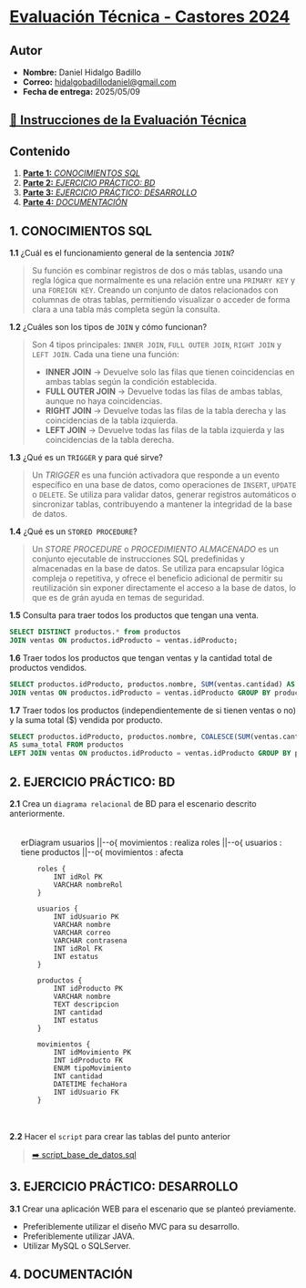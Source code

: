 # [Evaluación Técnica - Castores 2024](https://github.com/tu-usuario/tu-repositorio)

## Autor

- **Nombre:** Daniel Hidalgo Badillo  
- **Correo:** hidalgobadillodaniel@gmail.com 
- **Fecha de entrega:** 2025/05/09

## [📄 Instrucciones de la Evaluación Técnica](./Evaluación%20Técnica%20Castores%202024%20-%20Desarrollador.pdf)

## Contenido

1. [**Parte 1:** *CONOCIMIENTOS SQL*](#1-conocimientos-sql)
2. [**Parte 2:** *EJERCICIO PRÁCTICO: BD*](#2-ejercicio-práctico-bd)
3. [**Parte 3:** *EJERCICIO PRÁCTICO: DESARROLLO*](#3-ejercicio-práctico-desarrollo)
4. [**Parte 4:** *DOCUMENTACIÓN*](#4-documentación)

## 1. CONOCIMIENTOS SQL

**1.1** ¿Cuál es el funcionamiento general de la sentencia `JOIN`?  
> Su función es combinar registros de dos o más tablas, usando una regla lógica que normalmente es una relación entre una `PRIMARY KEY` y una `FOREIGN KEY`. Creando un conjunto de datos relacionados con columnas de otras tablas, permitiendo visualizar o acceder de forma clara a una tabla más completa según la consulta.

**1.2** ¿Cuáles son los tipos de `JOIN` y cómo funcionan?  
> Son 4 tipos principales: `INNER JOIN`, `FULL OUTER JOIN`, `RIGHT JOIN` y `LEFT JOIN`. Cada una tiene una función:
> - **INNER JOIN** → Devuelve solo las filas que tienen coincidencias en ambas tablas según la condición establecida.
> - **FULL OUTER JOIN** → Devuelve todas las filas de ambas tablas, aunque no haya coincidencias.
> - **RIGHT JOIN** → Devuelve todas las filas de la tabla derecha y las coincidencias de la tabla izquierda.
> - **LEFT JOIN** → Devuelve todas las filas de la tabla izquierda y las coincidencias de la tabla derecha.

**1.3** ¿Qué es un `TRIGGER` y para qué sirve?  
> Un *TRIGGER* es una función activadora que responde a un evento específico en una base de datos, como operaciones de `INSERT`, `UPDATE` o `DELETE`. Se utiliza para validar datos, generar registros automáticos o sincronizar tablas, contribuyendo a mantener la integridad de la base de datos.

**1.4** ¿Qué es un `STORED PROCEDURE`?  
> Un *STORE PROCEDURE* o *PROCEDIMIENTO ALMACENADO* es un conjunto ejecutable de instrucciones SQL predefinidas y almacenadas en la base de datos. Se utiliza para encapsular lógica compleja o repetitiva, y ofrece el beneficio adicional de permitir su reutilización sin exponer directamente el acceso a la base de datos, lo que es de grán ayuda en temas de seguridad.

**1.5** Consulta para traer todos los productos que tengan una venta.
```sql
SELECT DISTINCT productos.* from productos
JOIN ventas ON productos.idProducto = ventas.idProducto;
```

**1.6** Traer todos los productos que tengan ventas y la cantidad total de productos vendidos.
```sql
SELECT productos.idProducto, productos.nombre, SUM(ventas.cantidad) AS cantidad_total FROM productos
JOIN ventas ON productos.idProducto = ventas.idProducto GROUP BY productos.idProducto;
```

**1.7** Traer todos los productos (independientemente de si tienen ventas o no) y la suma total ($) vendida por producto.
```sql
SELECT productos.idProducto, productos.nombre, COALESCE(SUM(ventas.cantidad*productos.precio), 0)
AS suma_total FROM productos
LEFT JOIN ventas ON productos.idProducto = ventas.idProducto GROUP BY productos.idProducto;
```

## 2. EJERCICIO PRÁCTICO: BD

**2.1** Crea un `diagrama relacional` de BD para el escenario descrito anteriormente. 
<div class="mermaid-container" style="padding: 20px;">
  <div class="mermaid">
    erDiagram
        usuarios ||--o{ movimientos : realiza
        roles ||--o{ usuarios : tiene
        productos ||--o{ movimientos : afecta

        roles {
            INT idRol PK
            VARCHAR nombreRol
        }

        usuarios {
            INT idUsuario PK
            VARCHAR nombre
            VARCHAR correo
            VARCHAR contrasena
            INT idRol FK
            INT estatus
        }

        productos {
            INT idProducto PK
            VARCHAR nombre
            TEXT descripcion
            INT cantidad
            INT estatus
        }

        movimientos {
            INT idMovimiento PK
            INT idProducto FK
            ENUM tipoMovimiento
            INT cantidad
            DATETIME fechaHora
            INT idUsuario FK
        }
  </div>
</div>

**2.2** Hacer el `script` para crear las tablas del punto anterior
> [➡️ script_base_de_datos.sql](./SCRIPTS/script_base_de_datos.sql)

## 3. EJERCICIO PRÁCTICO: DESARROLLO

**3.1**  Crear una aplicación WEB para el escenario que se planteó previamente.
- Preferiblemente utilizar el diseño MVC para su desarrollo.
- Preferiblemente utilizar JAVA.
- Utilizar MySQL o SQLServer.

## 4. DOCUMENTACIÓN



